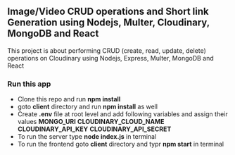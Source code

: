 ## Image/Video CRUD operations and Short link Generation using Nodejs, Multer, Cloudinary, MongoDB and React

This project is about performing CRUD (create, read, update, delete) operations on Cloudinary using Nodejs, Express, Multer, MongoDB and React

### Run this app

- Clone this repo and run **npm install**
- goto **client** directory and run **npm install** as well
- Create **.env** file at root level and add following variables and assign their values **MONGO_URI** **CLOUDINARY_CLOUD_NAME** **CLOUDINARY_API_KEY** **CLOUDINARY_API_SECRET**
- To run the server type **node index.js** in terminal
- To run the frontend  goto **client** directory and typr **npm start** in terminal
